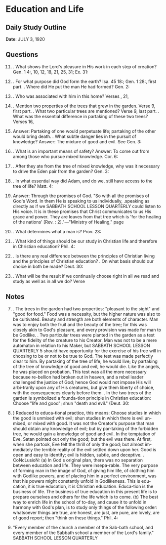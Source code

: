 # Education and Life

## Daily Study Outline

**Date**: JULY 3, 1920

## Questions

11. . What shows the Lord's pleasure in His work in each step of creation? Gen. 1 4:, 10, 12, 18, 21, 25, 31; Ex. 31:  

17. . For what purpose did God form the earth? Isa. 45 18:; Gen. 1 28:, first part. . Where did He put the man He had formed? Gen. 2:  

8. . Who was associated with him in this home? Verses , 21,  

22. . Mention two properties of the trees that grew in the garden. Verse 9, first part. . What two particular trees are mentioned? Verse 9, last part. . What was the essential difference in partaking of these two trees? Verses 16,  

17. Answer: Partaking of one would perpetuate life; partaking of the other would bring death. . What subtle danger lies in the pursuit of knowledge? Answer: The mixture of good and evil. See Gen. 3:  

5. . What is an important means of safety? Answer: To come out from among those who pursue mixed knowledge. Cor. 6:  

17. . After they ate from the tree of mixed knowledge, why was it necessary to drive the Eden pair from the garden? Gen. 3:  

22. . In what essential way did Adam, and do we, still have access to the tree of life? Matt. 4:  

4. Answer: Through the promises of God. "So with all the promises of God's Word. In them He is speaking to us individually, .speaking as directly as if we SABBATH SCHOOL LESSON QUARTERLY could listen to His voice. It is in these promises that Christ communicates to us His grace and power. They are leaves from that tree which is 'for the healing of the nations' [Rev. : 2]."—"Ministry of Healing," page  

122. . What determines what a man is? Prov. 23:  

7. . What kind of things should be our study in Christian life and therefore in Christian education? Phil. 4:  

8. . Is there any real difference between the principles of Christian living and the principles of Christian education? . On what basis should our choice in both be made? Deut. 30:  

19. . What will be the result if we continually choose right in all we read and study as well as in all we do? Verse  

## Notes

7. .  The trees in the garden had two properties: "pleasant to the sight" and "good for food." Food was a necessity, but the higher nature was also to be cultivated.  Beauty and strength are both elements of character.  Man was to enjoy both the fruit and the beauty of the tree; for this was closely akin to God's pleasure, and every provision was made for man to be Godlike. .  Two particular trees were planted in the garden as a test for the fidelity of the creature to his Creator.  Man was not to be a mere automaton in relation to his Maker, but SABBATH SCHOOL LESSON QUARTERLY 5 should have opportunity for the exercise of his free will in choosing to be or not to be true to God.  The test was made perfectly clear to him.  By partaking of the tree of life, he would live; by partaking of the tree of knowledge of good and evil, he would die.  Like the angels, he was placed on probation.  This test was all the more necessary because re-bellion had broken out in heaven, and a rebel leader challenged the justice of God; hence God would not impose His will arbi-trarily upon any of His creatures, but give them liberty of choice, with the consequences clearly before them. .  In the two trees of the garden is symbolized a founda-tion principle in Christian education: Choose "life and good"; shun "death and evil." (Deut. 30:  

15. ) Reduced to educa-tional practice, this means: Choose studies in which the good is unmixed with evil; shun studies in which there is evil un-mixed, or mixed with good.  It was not the Creator's purpose that man should obtain any knowledge of evil; but by par-taking of the forbidden tree, he would gain a knowledge of good and evil.  In the temptation of Eve, Satan pointed out only the good; but the evil was there.  At first, when she partook, Eve felt the thrill of only the good; but almost im-mediately the terrible reality of the evil settled down upon her.  Good is open and easy to identify; evil is hidden, subtle, and deceptive. .  CoNcLusioN: (a) In God's original plan, there was no separation between education and life.  They were insepa-rable.  The very purpose of forming man in the image of God, of giving him life, of clothing him with Godlike powers, and of placing him in a perfect environment, was that his powers might constantly unfold in Godlikeness.  This is edu-cation, it is true education, it is Christian education.  Educa-tion is the business of life.  The business of true education in this present life is to prepare ourselves and others for the life which is to come. (b) The best way to enrich life in the school of to-day, and cause it to unfold in harmony with God's plan, is to study only things of the following order: whatsoever things are true, are honest, are just, are pure, are lovely, are of good report; then "think on these things." Phil. 4:  

8. "Every member of the church a member of the Sab-bath school, and every member of the Sabbath school a member of the Lord's family." SABBATH SCHOOL LESSON QUARTERLY  

